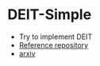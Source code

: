# DEIT-Simple
- Try to implement DEIT
- [Reference repository ](https://github.com/facebookresearch/deit)
- [arxiv](https://arxiv.org/abs/2012.12877)
